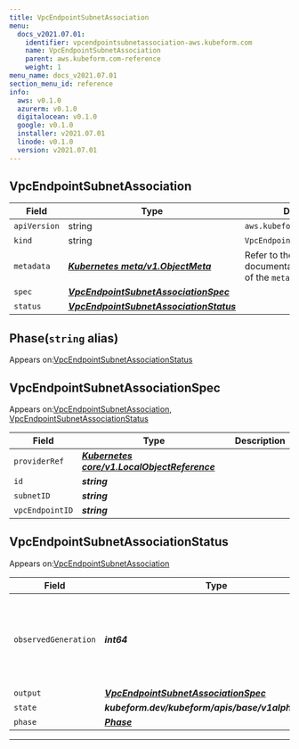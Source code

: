 ```yaml
---
title: VpcEndpointSubnetAssociation
menu:
  docs_v2021.07.01:
    identifier: vpcendpointsubnetassociation-aws.kubeform.com
    name: VpcEndpointSubnetAssociation
    parent: aws.kubeform.com-reference
    weight: 1
menu_name: docs_v2021.07.01
section_menu_id: reference
info:
  aws: v0.1.0
  azurerm: v0.1.0
  digitalocean: v0.1.0
  google: v0.1.0
  installer: v2021.07.01
  linode: v0.1.0
  version: v2021.07.01
---
```


## VpcEndpointSubnetAssociation
| Field | Type | Description |
| ------ | ----- | ----------- |
| `apiVersion` | string | `aws.kubeform.com/v1alpha1` |
|    `kind` | string | `VpcEndpointSubnetAssociation` |
| `metadata` | ***[Kubernetes meta/v1.ObjectMeta](https://v1-18.docs.kubernetes.io/docs/reference/generated/kubernetes-api/v1.18/#objectmeta-v1-meta)***|Refer to the Kubernetes API documentation for the fields of the `metadata` field.|
| `spec` | ***[VpcEndpointSubnetAssociationSpec](#vpcendpointsubnetassociationspec)***||
| `status` | ***[VpcEndpointSubnetAssociationStatus](#vpcendpointsubnetassociationstatus)***||
## Phase(`string` alias)

Appears on:[VpcEndpointSubnetAssociationStatus](#vpcendpointsubnetassociationstatus)

## VpcEndpointSubnetAssociationSpec

Appears on:[VpcEndpointSubnetAssociation](#vpcendpointsubnetassociation), [VpcEndpointSubnetAssociationStatus](#vpcendpointsubnetassociationstatus)

| Field | Type | Description |
| ------ | ----- | ----------- |
| `providerRef` | ***[Kubernetes core/v1.LocalObjectReference](https://v1-18.docs.kubernetes.io/docs/reference/generated/kubernetes-api/v1.18/#localobjectreference-v1-core)***||
| `id` | ***string***||
| `subnetID` | ***string***||
| `vpcEndpointID` | ***string***||
## VpcEndpointSubnetAssociationStatus

Appears on:[VpcEndpointSubnetAssociation](#vpcendpointsubnetassociation)

| Field | Type | Description |
| ------ | ----- | ----------- |
| `observedGeneration` | ***int64***| ***(Optional)*** Resource generation, which is updated on mutation by the API Server.|
| `output` | ***[VpcEndpointSubnetAssociationSpec](#vpcendpointsubnetassociationspec)***| ***(Optional)*** |
| `state` | ***kubeform.dev/kubeform/apis/base/v1alpha1.State***| ***(Optional)*** |
| `phase` | ***[Phase](#phase)***| ***(Optional)*** |
---
